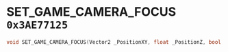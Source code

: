 # SET_GAME_CAMERA_FOCUS `0x3AE77125`

```cpp
void SET_GAME_CAMERA_FOCUS(Vector2 _PositionXY, float _PositionZ, bool _Unk);
```
